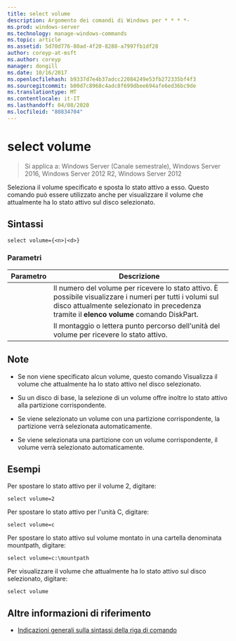 ```yaml
---
title: select volume
description: Argomento dei comandi di Windows per * * * *-
ms.prod: windows-server
ms.technology: manage-windows-commands
ms.topic: article
ms.assetid: 5d70d776-80ad-4f20-8288-a7997fb1df28
author: coreyp-at-msft
ms.author: coreyp
manager: dongill
ms.date: 10/16/2017
ms.openlocfilehash: b9337d7e4b37adcc22084249e53fb272335bf4f3
ms.sourcegitcommit: b00d7c8968c4adc8f699dbee694afe6ed36bc9de
ms.translationtype: MT
ms.contentlocale: it-IT
ms.lasthandoff: 04/08/2020
ms.locfileid: "80834704"
---
```

# <a name="select-volume"></a>select volume

>Si applica a: Windows Server (Canale semestrale), Windows Server 2016, Windows Server 2012 R2, Windows Server 2012

Seleziona il volume specificato e sposta lo stato attivo a esso. Questo comando può essere utilizzato anche per visualizzare il volume che attualmente ha lo stato attivo sul disco selezionato.  
  
  
  
## <a name="syntax"></a>Sintassi  
  
```  
select volume={<n>|<d>}  
```  
  
### <a name="parameters"></a>Parametri  
  
| Parametro |                                                                               Descrizione                                                                                |
|-----------|--------------------------------------------------------------------------------------------------------------------------------------------------------------------------|
|    <n>    | Il numero del volume per ricevere lo stato attivo. È possibile visualizzare i numeri per tutti i volumi sul disco attualmente selezionato in precedenza tramite il **elenco volume** comando DiskPart. |
|    <d>    |                                                 Il montaggio o lettera punto percorso dell'unità del volume per ricevere lo stato attivo.                                                 |
  
## <a name="remarks"></a>Note  
  
-   Se non viene specificato alcun volume, questo comando Visualizza il volume che attualmente ha lo stato attivo nel disco selezionato.  
  
-   Su un disco di base, la selezione di un volume offre inoltre lo stato attivo alla partizione corrispondente.  
  
-   Se viene selezionato un volume con una partizione corrispondente, la partizione verrà selezionata automaticamente.  
  
-   Se viene selezionata una partizione con un volume corrispondente, il volume verrà selezionato automaticamente.  
  
## <a name="examples"></a><a name=BKMK_examples></a>Esempi  
Per spostare lo stato attivo per il volume 2, digitare:  
  
```  
select volume=2  
```  
  
Per spostare lo stato attivo per l'unità C, digitare:  
  
```  
select volume=c  
```  
  
Per spostare lo stato attivo sul volume montato in una cartella denominata mountpath, digitare:  
  
```  
select volume=c:\mountpath  
```  
  
Per visualizzare il volume che attualmente ha lo stato attivo sul disco selezionato, digitare:  
  
```  
select volume  
```  
  
## <a name="additional-references"></a>Altre informazioni di riferimento  
- [Indicazioni generali sulla sintassi della riga di comando](command-line-syntax-key.md)  
  

  

